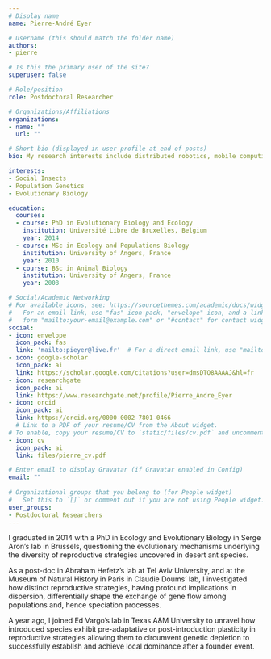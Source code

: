```yaml
---
# Display name
name: Pierre-André Eyer

# Username (this should match the folder name)
authors:
- pierre

# Is this the primary user of the site?
superuser: false

# Role/position
role: Postdoctoral Researcher

# Organizations/Affiliations
organizations:
- name: ""
  url: ""

# Short bio (displayed in user profile at end of posts)
bio: My research interests include distributed robotics, mobile computing and programmable matter.

interests:
- Social Insects
- Population Genetics
- Evolutionary Biology

education:
  courses:
  - course: PhD in Evolutionary Biology and Ecology
    institution: Université Libre de Bruxelles, Belgium
    year: 2014
  - course: MSc in Ecology and Populations Biology
    institution: University of Angers, France
    year: 2010
  - course: BSc in Animal Biology
    institution: University of Angers, France
    year: 2008

# Social/Academic Networking
# For available icons, see: https://sourcethemes.com/academic/docs/widgets/#icons
#   For an email link, use "fas" icon pack, "envelope" icon, and a link in the
#   form "mailto:your-email@example.com" or "#contact" for contact widget.
social:
- icon: envelope
  icon_pack: fas
  link: 'mailto:pieyer@live.fr'  # For a direct email link, use "mailto:test@example.org".
- icon: google-scholar
  icon_pack: ai
  link: https://scholar.google.com/citations?user=dmsDTO8AAAAJ&hl=fr
- icon: researchgate
  icon_pack: ai
  link: https://www.researchgate.net/profile/Pierre_Andre_Eyer
- icon: orcid
  icon_pack: ai
  link: https://orcid.org/0000-0002-7801-0466
  # Link to a PDF of your resume/CV from the About widget.
# To enable, copy your resume/CV to `static/files/cv.pdf` and uncomment the lines below.  
- icon: cv
  icon_pack: ai
  link: files/pierre_cv.pdf

# Enter email to display Gravatar (if Gravatar enabled in Config)
email: ""
  
# Organizational groups that you belong to (for People widget)
#   Set this to `[]` or comment out if you are not using People widget.  
user_groups:
- Postdoctoral Researchers
---
```

I graduated in 2014 with a PhD in Ecology and Evolutionary Biology in Serge Aron’s lab in Brussels, questioning the evolutionary mechanisms underlying the diversity of reproductive strategies uncovered in desert ant species.

As a post-doc in Abraham Hefetz’s lab at Tel Aviv University, and at the Museum of Natural History in Paris in Claudie Doums’ lab, I investigated how distinct reproductive strategies, having profound implications in dispersion, differentially shape the exchange of gene flow among populations and, hence speciation processes.

A year ago, I joined Ed Vargo’s lab in Texas A&M University to unravel how introduced species exhibit pre-adaptative or post-introduction plasticity in reproductive strategies allowing them to circumvent genetic depletion to successfully establish and achieve local dominance after a founder event.
